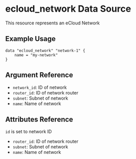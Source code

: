 # ecloud_network Data Source

This resource represents an eCloud Network

## Example Usage

```hcl
data "ecloud_network" "network-1" {
    name = "my-network"
}
```

## Argument Reference

- `network_id`: ID of network
- `router_id`: ID of network router
- `subnet`: Subnet of network
- `name`: Name of network

## Attributes Reference

`id` is set to network ID

- `router_id`: ID of network router
- `subnet`: Subnet of network
- `name`: Name of network
